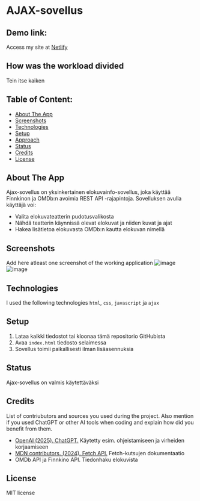 # AJAX-sovellus

## Demo link:
Access my site at [Netlify](https://ajax-sovellus.netlify.app/)

## How was the workload divided
Tein itse kaiken 


## Table of Content:

- [About The App](#about-the-app)
- [Screenshots](#screenshots)
- [Technologies](#technologies)
- [Setup](#setup)
- [Approach](#approach)
- [Status](#status)
- [Credits](#credits)
- [License](#license)

## About The App
Ajax-sovellus on yksinkertainen elokuvainfo-sovellus, joka käyttää Finnkinon ja OMDb:n avoimia REST API -rajapintoja. Sovelluksen avulla käyttäjä voi:

- Valita elokuvateatterin pudotusvalikosta
- Nähdä teatterin käynnissä olevat elokuvat ja niiden kuvat ja ajat
- Hakea lisätietoa elokuvasta OMDb:n kautta elokuvan nimellä


## Screenshots
Add here atleast one screenshot of the working application 
![image](https://github.com/user-attachments/assets/8bbca760-eb19-41df-ba40-c07cf2006999)
![image](https://github.com/user-attachments/assets/017286e0-d7ac-4b31-8997-46305deebfe6)


## Technologies
I used the following technologies `html`, `css`, `javascript` ja `ajax`


## Setup
1. Lataa kaikki tiedostot tai kloonaa tämä repositorio GitHubista
2. Avaa `index.html` tiedosto selaimessa
3. Sovellus toimii paikallisesti ilman lisäasennuksia


## Status
Ajax-sovellus on valmis käytettäväksi


## Credits
List of contriubutors and sources you used during the project. Also mention if you used ChatGPT or other AI tools when coding and explain how did you benefit from them.
- [OpenAI (2025). ChatGPT.](https://chat.openai.com/) Käytetty esim. ohjeistamiseen ja virheiden korjaamiseen
- [MDN contributors. (2024). Fetch API.](https://developer.mozilla.org/en-US/docs/Web/API/Fetch_API) Fetch-kutsujen dokumentaatio
- OMDb API ja Finnkino API. Tiedonhaku elokuvista


## License
MIT license
